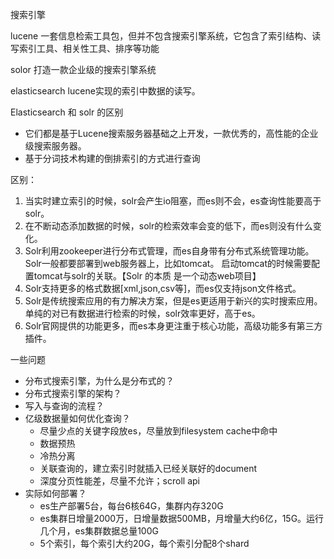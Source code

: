 搜索引擎

lucene 一套信息检索工具包，但并不包含搜索引擎系统，它包含了索引结构、读写索引工具、相关性工具、排序等功能

solor 打造一款企业级的搜索引擎系统

elasticsearch lucene实现的索引中数据的读写。


Elasticsearch 和 solr 的区别
- 它们都是基于Lucene搜索服务器基础之上开发，一款优秀的，高性能的企业级搜索服务器。
- 基于分词技术构建的倒排索引的方式进行查询

区别：
1.	当实时建立索引的时候，solr会产生io阻塞，而es则不会，es查询性能要高于solr。
2.	在不断动态添加数据的时候，solr的检索效率会变的低下，而es则没有什么变化。
3.	Solr利用zookeeper进行分布式管理，而es自身带有分布式系统管理功能。Solr一般都要部署到web服务器上，比如tomcat。
    启动tomcat的时候需要配置tomcat与solr的关联。【Solr 的本质 是一个动态web项目】
4.	Solr支持更多的格式数据[xml,json,csv等]，而es仅支持json文件格式。
5.	Solr是传统搜索应用的有力解决方案，但是es更适用于新兴的实时搜索应用。
    单纯的对已有数据进行检索的时候，solr效率更好，高于es。
6.	Solr官网提供的功能更多，而es本身更注重于核心功能，高级功能多有第三方插件。


一些问题
- 分布式搜索引擎，为什么是分布式的？
- 分布式搜索引擎的架构？
- 写入与查询的流程？
- 亿级数据量如何优化查询？
  - 尽量少点的关键字段放es，尽量放到filesystem cache中命中
  - 数据预热
  - 冷热分离
  - 关联查询的，建立索引时就插入已经关联好的document
  - 深度分页性能差，尽量不允许；scroll api
- 实际如何部署？
  - es生产部署5台，每台6核64G，集群内存320G
  - es集群日增量2000万，日增量数据500MB，月增量大约6亿，15G。运行几个月，es集群数据总量100G
  - 5个索引，每个索引大约20G，每个索引分配8个shard
